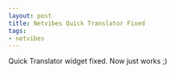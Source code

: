 ```yaml
---
layout: post
title: Netvibes Quick Translator Fixed
tags:
- netvibes
---
```


Quick Translator widget fixed. Now just works ;)